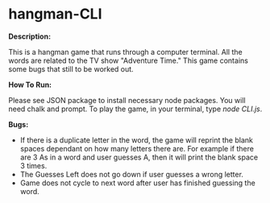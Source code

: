 # hangman-CLI

__Description:__ 

This is a hangman game that runs through a computer terminal. All the words are related to the TV show "Adventure Time." This game contains some bugs that still to be worked out.

__How To Run:__ 

Please see JSON package to install necessary node packages. You will need chalk and prompt. To play the game, in your terminal, type _node CLI.js_.

__Bugs:__

* If there is a duplicate letter in the word, the game will reprint the blank spaces dependant on how many letters there are. For example if there are 3 As in a word and user guesses A, then it will print the blank space 3 times.
* The Guesses Left does not go down if user guesses a wrong letter.
* Game does not cycle to next word after user has finished guessing the word.
